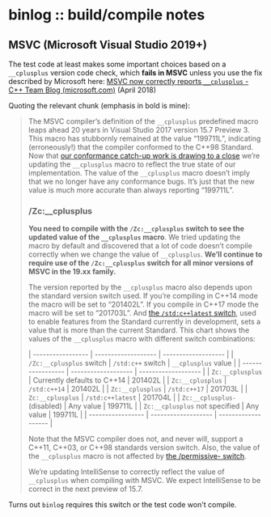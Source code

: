 # binlog :: build/compile notes

## MSVC (Microsoft Visual Studio 2019+)

The test code at least makes some important choices based on a `__cplusplus` version code check, which **fails in MSVC** unless you use the fix described by Microsoft here: [MSVC now correctly reports `__cplusplus` - C++ Team Blog (microsoft.com)](https://devblogs.microsoft.com/cppblog/msvc-now-correctly-reports-__cplusplus/) (April 2018)

Quoting the relevant chunk (emphasis in bold is mine):

> The MSVC compiler’s definition of the `__cplusplus` predefined macro leaps ahead 20 years in Visual Studio 2017 version 15.7 Preview 3. This macro has stubbornly remained at the value “199711L”, indicating (erroneously!) that the compiler conformed to the C++98 Standard. Now that [our conformance catch-up work is drawing to a close](https://devblogs.microsoft.com/vcblog//07/c-standards-conformance-from-microsoft) we’re updating the `__cplusplus` macro to reflect the true state of our implementation. The value of the `__cplusplus` macro doesn’t imply that we no longer have any conformance bugs. It’s just that the new value is much more accurate than always reporting “199711L”.
> 
> ### /Zc:__cplusplus[](https://devblogs.microsoft.com/cppblog/msvc-now-correctly-reports-__cplusplus/#zc__cplusplus)
> 
> **You need to compile with the `/Zc:__cplusplus` switch to see the updated value of the `__cplusplus` macro**. We tried updating the macro by default and discovered that a lot of code doesn’t compile correctly when we change the value of `__cplusplus`. **We’ll continue to require use of the `/Zc:__cplusplus` switch for all minor versions of MSVC in the 19.xx family.**
> 
> The version reported by the `__cplusplus` macro also depends upon the standard version switch used. If you’re compiling in C++14 mode the macro will be set to “201402L”. If you compile in C++17 mode the macro will be set to “201703L”. And [the `/std:c++latest` switch](https://devblogs.microsoft.com/cppblog/standards-version-switches-in-the-compiler), used to enable features from the Standard currently in development, sets a value that is more than the current Standard. This chart shows the values of the `__cplusplus` macro with different switch combinations:
> 
> | ----------------- | ------------------- | ------------------- |
> | `/Zc:__cplusplus` switch    | `/std:c++` switch     | `__cplusplus` value   |
> | ----------------- | ------------------- | ------------------- |
> |   `Zc:__cplusplus`    | Currently defaults to C++14    | 201402L |
> | `Zc:__cplusplus`    | `/std:c++14`    | 201402L |
> | `Zc:__cplusplus`    | `/std:c++17`    | 201703L |
> | `Zc:__cplusplus`    | `/std:c++latest`    | 201704L |
> | `Zc:__cplusplus-` (disabled)    | Any value    | 199711L |
> | `Zc:__cplusplus` not specified    | Any value    | 199711L |
> | ----------------- | ------------------- | ------------------- |
>
> Note that the MSVC compiler does not, and never will, support a C++11, C++03, or C++98 standards version switch. Also, the value of the `__cplusplus` macro is not affected by [the /permissive- switch](https://blogs.msdn.microsoft.com/vcblog/2016/11/16/permissive-switch).
> 
> We’re updating IntelliSense to correctly reflect the value of `__cplusplus` when compiling with MSVC. We expect IntelliSense to be correct in the next preview of 15.7.
> 

Turns out `binlog` requires this switch or the test code won't compile.
